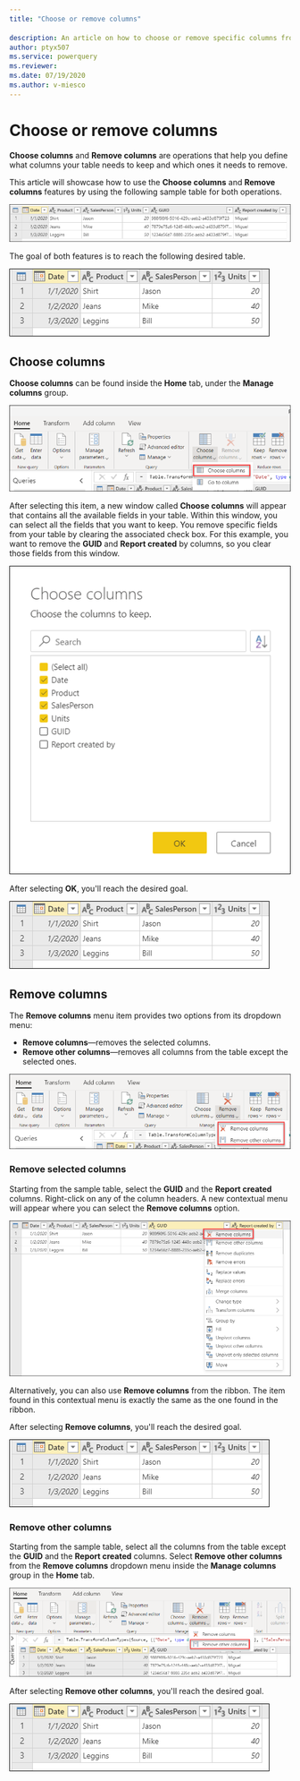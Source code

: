 ```yaml
---
title: "Choose or remove columns"

description: An article on how to choose or remove specific columns from a table. 
author: ptyx507
ms.service: powerquery
ms.reviewer: 
ms.date: 07/19/2020
ms.author: v-miesco
---
```


# Choose or remove columns

**Choose columns** and **Remove columns** are operations that help you define what columns your table needs to keep and which ones it needs to remove.

This article will showcase how to use the **Choose columns** and **Remove columns** features by using the following sample table for both operations.

![Sample table](images/me-choose-remove-columns-sample-table.png)

The goal of both features is to reach the following desired table.

![Final table](images/me-choose-remove-columns-sample-final-table.png)

## Choose columns

**Choose columns** can be found inside the **Home** tab, under the **Manage columns** group.

![Choose columns item in the menu](images/me-choose-remove-columns-choose-columns-icon.png)

After selecting this item, a new window called **Choose columns** will appear that contains all the available fields in your table. Within this window, you can select all the fields that you want to keep. You remove specific fields from your table by clearing the associated check box. For this example, you want to remove the **GUID** and **Report created** by columns, so you clear those fields from this window.

![Choose columns window](images/me-choose-remove-columns-choose-columns-window.png)

After selecting **OK**, you'll reach the desired goal.

![Final table](images/me-choose-remove-columns-sample-final-table.png)

## Remove columns

The **Remove columns** menu item provides two options from its dropdown menu:
* **Remove columns**&mdash;removes the selected columns.
* **Remove other columns**&mdash;removes all columns from the table except the selected ones.

![Remove columns options](images/me-choose-remove-columns-remove-columns-icon.png)

### Remove selected columns

Starting from the sample table, select the **GUID** and the **Report created** columns. Right-click on any of the column headers. A new contextual menu will appear where you can select the **Remove columns** option.

![Table Column Right click contextual menu](images/me-choose-remove-columns-remove-columns-right-click.png)

Alternatively, you can also use **Remove columns** from the ribbon. The item found in this contextual menu is exactly the same as the one found in the ribbon.

After selecting **Remove columns**, you'll reach the desired goal.

![Final table](images/me-choose-remove-columns-sample-final-table.png)

### Remove other columns

Starting from the sample table, select all the columns from the table except the **GUID** and the **Report created** columns. Select **Remove other columns** from the **Remove columns** dropdown menu inside the **Manage columns** group in the **Home** tab.

![Remove other columns button](images/me-choose-remove-columns-remove-other-columns-icon.png)

After selecting **Remove other columns**, you'll reach the desired goal.

![Final table](images/me-choose-remove-columns-sample-final-table.png)